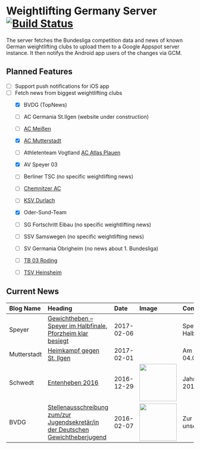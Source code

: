 # Weightlifting Germany Server [![Build Status](https://travis-ci.org/WGierke/weightlifting_germany_server.svg?branch=master)](https://travis-ci.org/WGierke/weightlifting_germany_server)

The server fetches the Bundesliga competition data and news of known German weightlifting clubs to upload them to a Google Appspot server instance.
It then notifys the Android app users of the changes via GCM.

## Planned Features
- [ ] Support push notifications for iOS app  
- [ ] Fetch news from biggest weightlifting clubs
    - [X] BVDG (TopNews)
    - [ ] AC Germania St.Ilgen (website under construction)
    - [ ] [AC Meißen](http://www.ac-meissen.de/index.php?start=1)
    - [X] [AC Mutterstadt](http://www.ac-mutterstadt.de/index.php?start=1)
    - [ ] Athletenteam Vogtland [AC Atlas Plauen](https://acatlas.wordpress.com/)
    - [X] AV Speyer 03
    - [ ] Berliner TSC (no specific weightlifting news)
    - [ ] [Chemnitzer AC](http://chemnitzer-athletenclub.de/aktuelles/news/page/1/)
    - [ ] [KSV Durlach](http://ksvdurlach.de/news?page_n54=1)
    - [X] Oder-Sund-Team
    - [ ] SG Fortschritt Eibau (no specific weightlifting news)
    - [ ] SSV Samswegen (no specific weightlifting news)
    - [ ] SV Germania Obrigheim (no news about 1. Bundesliga)
    - [ ] [TB 03 Roding](http://www.tb03-gewichtheben.de/page/1/)
    - [ ] [TSV Heinsheim](http://gewichtheben.tsv-heinsheim.de/index.php?start=1)


## Current News

| Blog Name   | Heading                                                                                                                                                                                               | Date       | Image                                                                                                                   | Content                 |
|:------------|:------------------------------------------------------------------------------------------------------------------------------------------------------------------------------------------------------|:-----------|:------------------------------------------------------------------------------------------------------------------------|:------------------------|
| Speyer      | [Gewichtheben – Speyer im Halbfinale, Pforzheim klar besiegt](http://www.av03-speyer.de/2017/02/gewichtheben-speyer-im-halbfinale/)                                                                   | 2017-02-06 |                                                                                                                         | Speyer im Halbfinale... |
| Mutterstadt | [Heimkampf gegen St. Ilgen](http://www.ac-mutterstadt.de/index.php?start=0&heading=16711b93a9619e48f72f2ead66e231031485903600.0)                                                                      | 2017-02-01 |                                                                                                                         | Am Samstag, 04.02.20... |
| Schwedt     | [Entenheben 2016](http://gewichtheben.blauweiss65-schwedt.de/?p=7366)                                                                                                                                 | 2016-12-29 | <img src='http://gewichtheben.blauweiss65-schwedt.de/wp-content/uploads/2016/12/Entenheben-300x218.jpg' width='100px'/> | Jahresabschluss 2016... |
| BVDG        | [Stellenausschreibung zum/zur Jugendsekretär/in der Deutschen Gewichtheberjugend](http://www.german-weightlifting.de/stellenausschreibung-zumzur-jugendsekretaerin-der-deutschen-gewichtheberjugend/) | 2016-02-07 | <img src='http://www.german-weightlifting.de/wp-content/uploads/2016/12/Wir-suchen.jpg' width='100px'/>                 | Zur Verstärkung unse... |